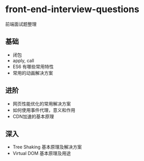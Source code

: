 # front-end-interview-questions
前端面试题整理

## 基础
- 闭包
- apply, call
- ES6 有哪些常用特性
- 常用的动画解决方案


## 进阶
- 网页性能优化的常用解决方案
- 如何使用事件代理，意义和作用
- CDN加速的基本原理


## 深入
- Tree Shaking 基本原理及解决方案
- Virtual DOM 基本原理及用途
